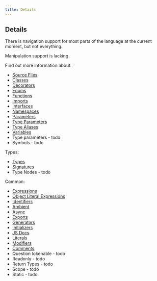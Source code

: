 ```yaml
---
title: Details
---
```


## Details

There is navigation support for most parts of the language at the current moment, but not everything.

Manipulation support is lacking.

Find out more information about:

- [Source Files](source-files)
- [Classes](classes)
- [Decorators](decorators)
- [Enums](enums)
- [Functions](functions)
- [Imports](imports)
- [Interfaces](interfaces)
- [Namespaces](namespaces)
- [Parameters](parameters)
- [Type Parameters](type-parameters)
- [Type Aliases](type-aliases)
- [Variables](variables)
- Type parameters - todo
- Symbols - todo

Types:

- [Types](types)
- [Signatures](signatures)
- Type Nodes - todo

Common:

- [Expressions](expressions)
- [Object Literal Expressions](object-literal-expressions)
- [Identifiers](identifiers)
- [Ambient](ambient)
- [Async](async)
- [Exports](exports)
- [Generators](generators)
- [Initializers](initializers)
- [JS Docs](documentation)
- [Literals](literals)
- [Modifiers](modifiers)
- [Comments](comments)
- Question tokenable - todo
- Readonly - todo
- Return Types - todo
- Scope - todo
- Static - todo
